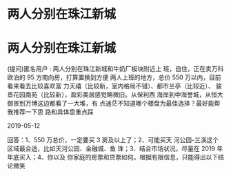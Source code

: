 # 两人分别在珠江新城

# 两人分别在珠江新城

(提问)匿名用户 : 两人分别在珠江新城和牛奶厂板块附近上 班，自住，正在卖万科欧泊的 95 方南向房，打算置换到方便 两人上班的地方，总价 550 万以内，目前看来看去比较喜欢富 力天禧（比较新，室内格局不错）、都市兰亭（比较近）、 骏景花园南苑（比较新），盈彩美居感觉略微旧。从保利西 海岸到中海誉城，从恒大御景到万博这边都看了一大堆，有 点迷茫不知道哪个楼盘为最佳选择？最好能帮我推荐一下思 路和具体盘重点踩

2019-05-12

回答：1、550 万总价，一定要买 3 房及以上了；2、可能买天 河公园-三溪这个区域最合适，比如天河公园、金融城、鱼 珠；3、结合市场状况，尽量在 2019 年年底买入；4、你以及 你家庭的房票和贷票如何。根据有限信息，只能得出以下结 论微笑